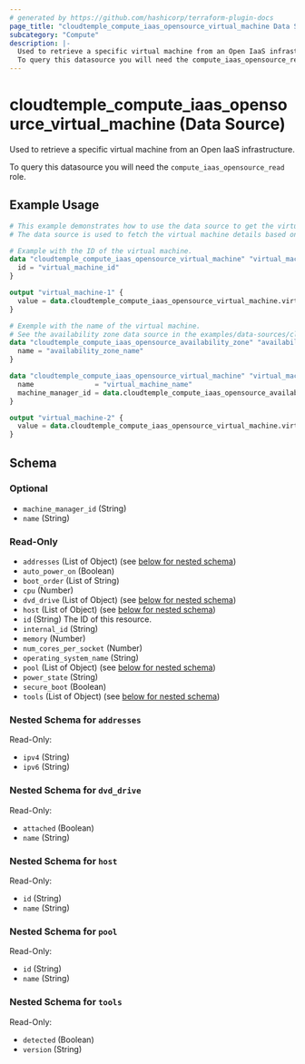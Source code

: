 ```yaml
---
# generated by https://github.com/hashicorp/terraform-plugin-docs
page_title: "cloudtemple_compute_iaas_opensource_virtual_machine Data Source - terraform-provider-cloudtemple"
subcategory: "Compute"
description: |-
  Used to retrieve a specific virtual machine from an Open IaaS infrastructure.
  To query this datasource you will need the compute_iaas_opensource_read role.
---
```


# cloudtemple_compute_iaas_opensource_virtual_machine (Data Source)

Used to retrieve a specific virtual machine from an Open IaaS infrastructure.

To query this datasource you will need the `compute_iaas_opensource_read` role.

## Example Usage

```terraform
# This example demonstrates how to use the data source to get the virtual machine details.
# The data source is used to fetch the virtual machine details based on the virtual machine ID or name and availability zone.

# Example with the ID of the virtual machine.
data "cloudtemple_compute_iaas_opensource_virtual_machine" "virtual_machine-1" {
  id = "virtual_machine_id"
}

output "virtual_machine-1" {
  value = data.cloudtemple_compute_iaas_opensource_virtual_machine.virtual_machine-1
}

# Exemple with the name of the virtual machine.
# See the availability zone data source in the examples/data-sources/cloudtemple_compute_iaas_opensource_availability_zone/data-source.tf file.
data "cloudtemple_compute_iaas_opensource_availability_zone" "availability_zone" {
  name = "availability_zone_name"
}

data "cloudtemple_compute_iaas_opensource_virtual_machine" "virtual_machine-2" {
  name               = "virtual_machine_name"
  machine_manager_id = data.cloudtemple_compute_iaas_opensource_availability_zone.availability_zone.id
}

output "virtual_machine-2" {
  value = data.cloudtemple_compute_iaas_opensource_virtual_machine.virtual_machine-2
}
```

<!-- schema generated by tfplugindocs -->
## Schema

### Optional

- `machine_manager_id` (String)
- `name` (String)

### Read-Only

- `addresses` (List of Object) (see [below for nested schema](#nestedatt--addresses))
- `auto_power_on` (Boolean)
- `boot_order` (List of String)
- `cpu` (Number)
- `dvd_drive` (List of Object) (see [below for nested schema](#nestedatt--dvd_drive))
- `host` (List of Object) (see [below for nested schema](#nestedatt--host))
- `id` (String) The ID of this resource.
- `internal_id` (String)
- `memory` (Number)
- `num_cores_per_socket` (Number)
- `operating_system_name` (String)
- `pool` (List of Object) (see [below for nested schema](#nestedatt--pool))
- `power_state` (String)
- `secure_boot` (Boolean)
- `tools` (List of Object) (see [below for nested schema](#nestedatt--tools))

<a id="nestedatt--addresses"></a>
### Nested Schema for `addresses`

Read-Only:

- `ipv4` (String)
- `ipv6` (String)


<a id="nestedatt--dvd_drive"></a>
### Nested Schema for `dvd_drive`

Read-Only:

- `attached` (Boolean)
- `name` (String)


<a id="nestedatt--host"></a>
### Nested Schema for `host`

Read-Only:

- `id` (String)
- `name` (String)


<a id="nestedatt--pool"></a>
### Nested Schema for `pool`

Read-Only:

- `id` (String)
- `name` (String)


<a id="nestedatt--tools"></a>
### Nested Schema for `tools`

Read-Only:

- `detected` (Boolean)
- `version` (String)


